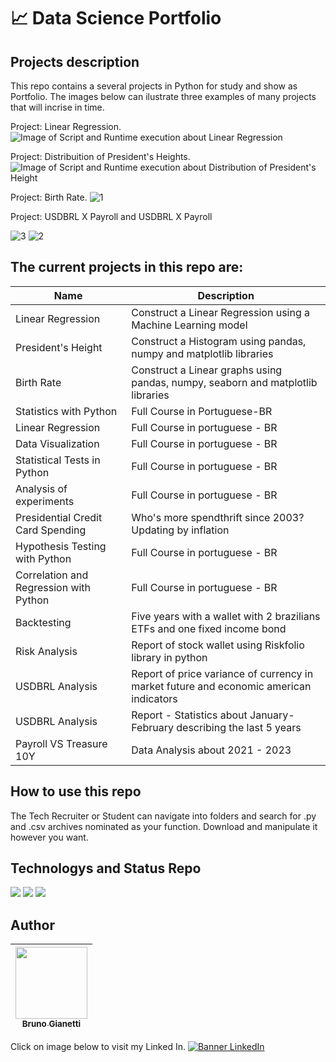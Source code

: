 # :chart_with_upwards_trend: Data Science Portfolio

## Projects description

This repo contains a several projects in Python for study and show as Portfolio. The images below can ilustrate three examples of many projects that will incrise in time.

Project: Linear Regression.
![Image of Script and Runtime execution about Linear Regression](https://user-images.githubusercontent.com/55636879/210118689-1980a370-183e-472f-a39e-4e9a85ec8a19.PNG)

Project: Distribuition of President's Heights.
![Image of Script and Runtime execution about Distribution of President's Height](https://user-images.githubusercontent.com/55636879/210118586-747aaf69-ed37-4314-aed5-5a6ffaa51962.PNG)

Project: Birth Rate.
![1](https://user-images.githubusercontent.com/55636879/210467189-835d8f3b-b8b7-4680-9951-622e77881349.PNG)

Project: USDBRL X Payroll and USDBRL X Payroll <p>
![3](https://user-images.githubusercontent.com/55636879/219884033-b354b78a-7b54-4ec3-941d-01d249750411.PNG)
![2](https://user-images.githubusercontent.com/55636879/219884126-c7d7ab89-5ef4-4b48-8dfa-c954ce87aad3.PNG)


## The current projects in this repo are:

| Name | Description |
|--- |---|
| Linear Regression | Construct a Linear Regression using a Machine Learning model |
| President's Height | Construct a Histogram using pandas, numpy and matplotlib libraries |
| Birth Rate | Construct a Linear graphs using pandas, numpy, seaborn and matplotlib libraries |
| Statistics with Python | Full Course in Portuguese-BR |
| Linear Regression | Full Course in portuguese - BR |
| Data Visualization| Full Course in portuguese - BR |
| Statistical Tests in Python | Full Course in portuguese - BR |
| Analysis of experiments | Full Course in portuguese - BR |
| Presidential Credit Card Spending | Who's more spendthrift since 2003? Updating by inflation |
| Hypothesis Testing with Python | Full Course in portuguese - BR |
| Correlation and Regression with Python | Full Course in portuguese - BR |
| Backtesting | Five years with a wallet with 2 brazilians ETFs and one fixed income bond |
| Risk Analysis | Report of stock wallet using Riskfolio library in python |
| USDBRL Analysis | Report of price variance of currency in market future and economic american indicators |
| USDBRL Analysis | Report - Statistics about January-February describing the last 5 years |
| Payroll VS Treasure 10Y | Data Analysis about 2021 - 2023 |

## How to use this repo

The Tech Recruiter or Student can navigate into folders and search for .py and .csv archives nominated as your function. Download and manipulate it however you want.

## Technologys and Status Repo


<img src="https://img.shields.io/badge/Language-Python-blue"> <img src="https://img.shields.io/badge/Status-always%20under%20construction-yellow"> <img src="https://img.shields.io/github/downloads/brunogianetti/DataSciencePortfolio/total?style=plastic"> 

## Author

| [<img src="https://avatars.githubusercontent.com/u/55636879?v=4" width=115><br><sub>Bruno Gianetti</sub>](https://github.com/brunogianetti) |
| :---: |

Click on image below to visit my Linked In.
[![Banner LinkedIn](https://user-images.githubusercontent.com/55636879/210119349-4576385f-6bc2-4009-9b0a-374477fba4a9.png)](https://www.linkedin.com/in/brunogianetti/)
